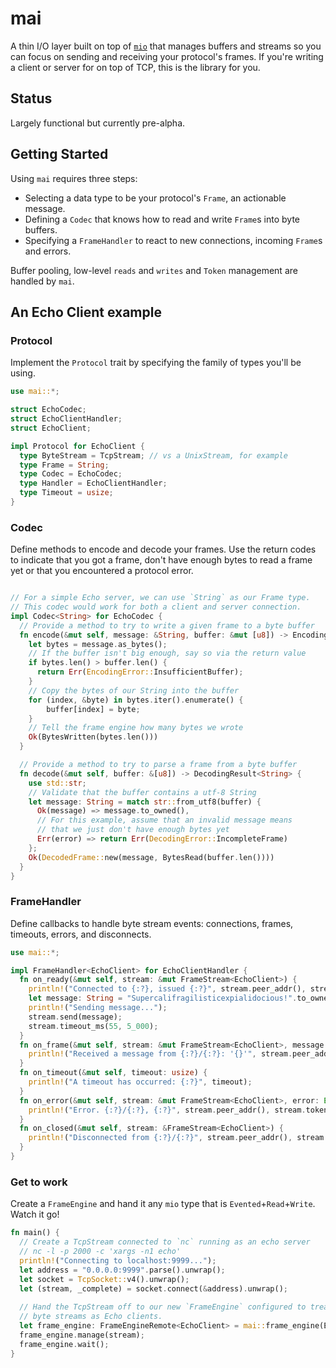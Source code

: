 # mai
A thin I/O layer built on top of [`mio`](https://github.com/carllerche/mio) that manages buffers and streams so you can focus
on sending and receiving your protocol's frames. If you're writing a client or
server for on top of TCP, this is the library for you.

## Status
Largely functional but currently pre-alpha.

## Getting Started

Using `mai` requires three steps:

* Selecting a data type to be your protocol's `Frame`, an actionable message.
* Defining a `Codec` that knows how to read and write `Frame`s into byte buffers.
* Specifying a `FrameHandler` to react to new connections, incoming `Frame`s and errors.

Buffer pooling, low-level `reads` and `writes` and `Token` management are handled by `mai`.

## An Echo Client example

### Protocol 

Implement the `Protocol` trait by specifying the family of types you'll be using.

```rust
use mai::*;

struct EchoCodec;
struct EchoClientHandler;
struct EchoClient;

impl Protocol for EchoClient {
  type ByteStream = TcpStream; // vs a UnixStream, for example
  type Frame = String;
  type Codec = EchoCodec;
  type Handler = EchoClientHandler;
  type Timeout = usize;
}
```

### Codec
Define methods to encode and decode your frames. Use the return codes to indicate that you got a frame, don't have enough bytes to read a frame yet or that you encountered a protocol error.

```rust

// For a simple Echo server, we can use `String` as our Frame type.
// This codec would work for both a client and server connection.
impl Codec<String> for EchoCodec {
  // Provide a method to try to write a given frame to a byte buffer
  fn encode(&mut self, message: &String, buffer: &mut [u8]) -> EncodingResult {
    let bytes = message.as_bytes();
    // If the buffer isn't big enough, say so via the return value
    if bytes.len() > buffer.len() {
      return Err(EncodingError::InsufficientBuffer);
    }
    // Copy the bytes of our String into the buffer
    for (index, &byte) in bytes.iter().enumerate() {
        buffer[index] = byte;
    }
    // Tell the frame engine how many bytes we wrote
    Ok(BytesWritten(bytes.len()))
  }

  // Provide a method to try to parse a frame from a byte buffer
  fn decode(&mut self, buffer: &[u8]) -> DecodingResult<String> {
    use std::str;
    // Validate that the buffer contains a utf-8 String
    let message: String = match str::from_utf8(buffer) {
      Ok(message) => message.to_owned(),
      // For this example, assume that an invalid message means 
      // that we just don't have enough bytes yet
      Err(error) => return Err(DecodingError::IncompleteFrame)
    };
    Ok(DecodedFrame::new(message, BytesRead(buffer.len())))
  }
}
```

### FrameHandler
Define callbacks to handle byte stream events: connections, frames, timeouts, errors, and disconnects.
```rust
use mai::*;

impl FrameHandler<EchoClient> for EchoClientHandler {
  fn on_ready(&mut self, stream: &mut FrameStream<EchoClient>) {
    println!("Connected to {:?}, issued {:?}", stream.peer_addr(), stream.token());
    let message: String = "Supercalifragilisticexpialidocious!".to_owned();
    println!("Sending message...");
    stream.send(message);
    stream.timeout_ms(55, 5_000);
  }
  fn on_frame(&mut self, stream: &mut FrameStream<EchoClient>, message: String) {
    println!("Received a message from {:?}/{:?}: '{}'", stream.peer_addr(), stream.token(), &message.trim_right());
  }
  fn on_timeout(&mut self, timeout: usize) {
    println!("A timeout has occurred: {:?}", timeout);
  }
  fn on_error(&mut self, stream: &mut FrameStream<EchoClient>, error: Error) {
    println!("Error. {:?}/{:?}, {:?}", stream.peer_addr(), stream.token(), error);
  }
  fn on_closed(&mut self, stream: &FrameStream<EchoClient>) {
    println!("Disconnected from {:?}/{:?}", stream.peer_addr(), stream.token());
  }
}
```

### Get to work
Create a `FrameEngine` and hand it any `mio` type that is `Evented`+`Read`+`Write`. Watch it go!
```rust
fn main() {
  // Create a TcpStream connected to `nc` running as an echo server
  // nc -l -p 2000 -c 'xargs -n1 echo'
  println!("Connecting to localhost:9999...");
  let address = "0.0.0.0:9999".parse().unwrap();
  let socket = TcpSocket::v4().unwrap();
  let (stream, _complete) = socket.connect(&address).unwrap();
  
  // Hand the TcpStream off to our new `FrameEngine` configured to treat its
  // byte streams as Echo clients.
  let frame_engine: FrameEngineRemote<EchoClient> = mai::frame_engine(EchoCodec, EchoClientHandler).run();
  frame_engine.manage(stream);
  frame_engine.wait();
}
```
